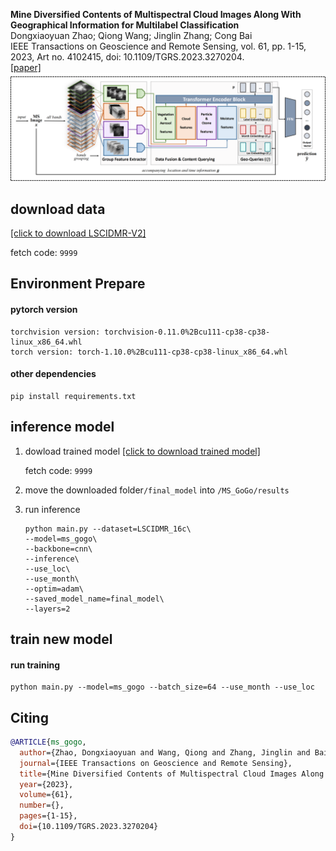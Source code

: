 **Mine Diversified Contents of Multispectral Cloud Images Along With Geographical Information for Multilabel Classification**<br/>
Dongxiaoyuan Zhao; Qiong Wang; Jinglin Zhang; Cong Bai<br/>
IEEE Transactions on Geoscience and Remote Sensing, vol. 61, pp. 1-15, 2023, Art no. 4102415, doi: 10.1109/TGRS.2023.3270204.<br/>
[[paper]](https://ieeexplore.ieee.org/document/10108005)
<br/>
![](assets/framework_10.png)
## download data ##
[[click to download LSCIDMR-V2]](https://pan.baidu.com/s/1QUNNjWp_sKiFXE5cuZvc4w?pwd=9999)

fetch code: ```9999```
## Environment Prepare ##
#### pytorch version ####
```
torchvision version: torchvision-0.11.0%2Bcu111-cp38-cp38-linux_x86_64.whl
torch version: torch-1.10.0%2Bcu111-cp38-cp38-linux_x86_64.whl
```
#### other dependencies ####
```
pip install requirements.txt
```
## inference model ##
1. dowload trained model
[[click to download trained model]](https://pan.baidu.com/s/1H_HQQZuKGk8ZXug3zVRKxA?pwd=9999)

    fetch code: ```9999```
2. move the downloaded folder```/final_model``` into ```/MS_GoGo/results```
3. run inference
    ```
    python main.py --dataset=LSCIDMR_16c\
    --model=ms_gogo\
    --backbone=cnn\
    --inference\
    --use_loc\
    --use_month\ 
   --optim=adam\
    --saved_model_name=final_model\
    --layers=2
   ```

## train new model ##
#### run training

```
python main.py --model=ms_gogo --batch_size=64 --use_month --use_loc
```
## Citing ##

```bibtex
@ARTICLE{ms_gogo,
  author={Zhao, Dongxiaoyuan and Wang, Qiong and Zhang, Jinglin and Bai, Cong},
  journal={IEEE Transactions on Geoscience and Remote Sensing}, 
  title={Mine Diversified Contents of Multispectral Cloud Images Along With Geographical Information for Multilabel Classification}, 
  year={2023},
  volume={61},
  number={},
  pages={1-15},
  doi={10.1109/TGRS.2023.3270204}
}
```
